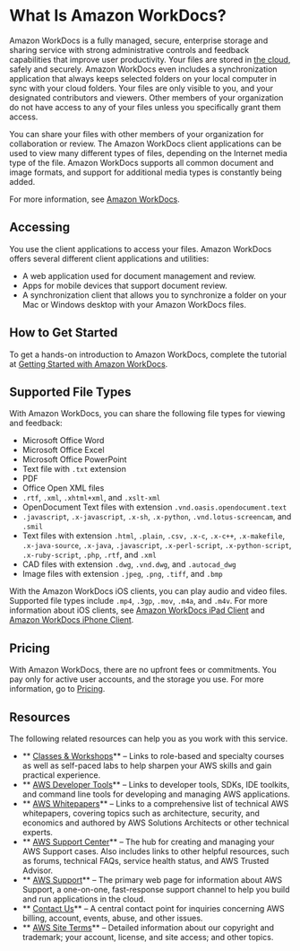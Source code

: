 # What Is Amazon WorkDocs?<a name="what_is"></a>

Amazon WorkDocs is a fully managed, secure, enterprise storage and sharing service with strong administrative controls and feedback capabilities that improve user productivity\. Your files are stored in [the cloud](https://aws.amazon.com//what-is-cloud-computing/), safely and securely\. Amazon WorkDocs even includes a synchronization application that always keeps selected folders on your local computer in sync with your cloud folders\. Your files are only visible to you, and your designated contributors and viewers\. Other members of your organization do not have access to any of your files unless you specifically grant them access\.

You can share your files with other members of your organization for collaboration or review\. The Amazon WorkDocs client applications can be used to view many different types of files, depending on the Internet media type of the file\. Amazon WorkDocs supports all common document and image formats, and support for additional media types is constantly being added\.

For more information, see [Amazon WorkDocs](https://aws.amazon.com/zocalo/)\.

## Accessing<a name="accessing"></a>

You use the client applications to access your files\. Amazon WorkDocs offers several different client applications and utilities:
+ A web application used for document management and review\.
+ Apps for mobile devices that support document review\.
+ A synchronization client that allows you to synchronize a folder on your Mac or Windows desktop with your Amazon WorkDocs files\.

## How to Get Started<a name="starting"></a>

To get a hands\-on introduction to Amazon WorkDocs, complete the tutorial at [Getting Started with Amazon WorkDocs](getting_started.md)\.

## Supported File Types<a name="file-types"></a>

With Amazon WorkDocs, you can share the following file types for viewing and feedback: 
+ Microsoft Office Word
+ Microsoft Office Excel
+ Microsoft Office PowerPoint
+ Text file with `.txt` extension
+ PDF
+ Office Open XML files
+ `.rtf`, `.xml`, `.xhtml+xml`, and `.xslt-xml`
+ OpenDocument Text files with extension `.vnd.oasis.opendocument.text`
+ `.javascript`, `.x-javascript`, `.x-sh`, `.x-python`, `.vnd.lotus-screencam`, and `.smil`
+ Text files with extension `.html`, `.plain`, `.csv,` `.x-c`, `.x-c++`, `.x-makefile`, `.x-java-source`, `.x-java`, `.javascript`, `.x-perl-script`, `.x-python-script`, `.x-ruby-script`, `.php`, `.rtf`, and `.xml`
+ CAD files with extension `.dwg`, `.vnd.dwg`, and `.autocad_dwg`
+ Image files with extension `.jpeg`, `.png`, `.tiff`, and `.bmp`

With the Amazon WorkDocs iOS clients, you can play audio and video files\. Supported file types include `.mp4`, `.3gp`, `.mov`, `.m4a`, and `.m4v`\. For more information about iOS clients, see [Amazon WorkDocs iPad Client](ipad_client_help.md) and [Amazon WorkDocs iPhone Client](iphone_client_help.md)\.

## Pricing<a name="pricing"></a>

With Amazon WorkDocs, there are no upfront fees or commitments\. You pay only for active user accounts, and the storage you use\. For more information, go to [Pricing](http://aws.amazon.com/zocalo/pricing)\.

## Resources<a name="resources"></a>

The following related resources can help you as you work with this service\.
+ ** [Classes & Workshops](https://aws.amazon.com/training/course-descriptions/)** – Links to role\-based and specialty courses as well as self\-paced labs to help sharpen your AWS skills and gain practical experience\.
+ ** [AWS Developer Tools](https://aws.amazon.com/tools/)** – Links to developer tools, SDKs, IDE toolkits, and command line tools for developing and managing AWS applications\.
+ ** [AWS Whitepapers](https://aws.amazon.com/whitepapers/)** – Links to a comprehensive list of technical AWS whitepapers, covering topics such as architecture, security, and economics and authored by AWS Solutions Architects or other technical experts\.
+ ** [AWS Support Center](https://console.aws.amazon.com/support/home#/)** – The hub for creating and managing your AWS Support cases\. Also includes links to other helpful resources, such as forums, technical FAQs, service health status, and AWS Trusted Advisor\.
+ ** [AWS Support](https://aws.amazon.com/premiumsupport/)** – The primary web page for information about AWS Support, a one\-on\-one, fast\-response support channel to help you build and run applications in the cloud\.
+ ** [Contact Us](https://aws.amazon.com/contact-us/)** – A central contact point for inquiries concerning AWS billing, account, events, abuse, and other issues\. 
+ ** [AWS Site Terms](https://aws.amazon.com/terms/)** – Detailed information about our copyright and trademark; your account, license, and site access; and other topics\.